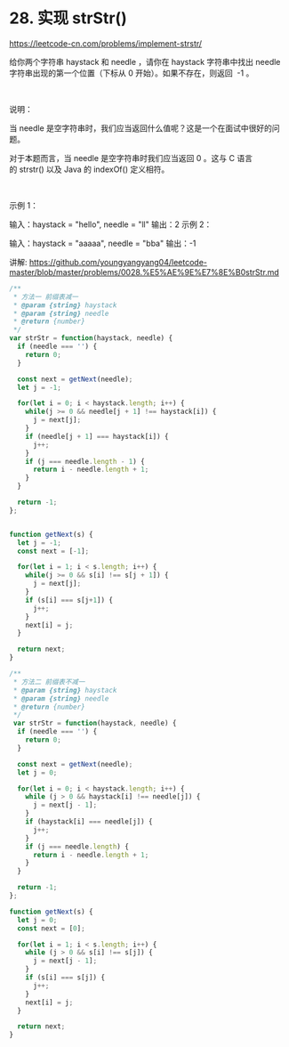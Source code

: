 # 28. 实现 strStr()

https://leetcode-cn.com/problems/implement-strstr/

给你两个字符串 haystack 和 needle ，请你在 haystack 字符串中找出 needle 字符串出现的第一个位置（下标从 0 开始）。如果不存在，则返回  -1 。

 

说明：

当 needle 是空字符串时，我们应当返回什么值呢？这是一个在面试中很好的问题。

对于本题而言，当 needle 是空字符串时我们应当返回 0 。这与 C 语言的 strstr() 以及 Java 的 indexOf() 定义相符。

 

示例 1：

输入：haystack = "hello", needle = "ll"
输出：2
示例 2：

输入：haystack = "aaaaa", needle = "bba"
输出：-1



讲解:
https://github.com/youngyangyang04/leetcode-master/blob/master/problems/0028.%E5%AE%9E%E7%8E%B0strStr.md

```js
/**
 * 方法一 前缀表减一
 * @param {string} haystack
 * @param {string} needle
 * @return {number}
 */
var strStr = function(haystack, needle) {
  if (needle === '') {
    return 0;
  }

  const next = getNext(needle);
  let j = -1;

  for(let i = 0; i < haystack.length; i++) {
    while(j >= 0 && needle[j + 1] !== haystack[i]) {
      j = next[j];
    }
    if (needle[j + 1] === haystack[i]) {
      j++;
    }
    if (j === needle.length - 1) {
      return i - needle.length + 1;
    }
  }

  return -1;
};


function getNext(s) {
  let j = -1;
  const next = [-1];

  for(let i = 1; i < s.length; i++) {
    while(j >= 0 && s[i] !== s[j + 1]) {
      j = next[j];
    }
    if (s[i] === s[j+1]) {
      j++;
    }
    next[i] = j;
  }

  return next;
}
```

```js
/**
 * 方法二 前缀表不减一
 * @param {string} haystack
 * @param {string} needle
 * @return {number}
 */
 var strStr = function(haystack, needle) {
  if (needle === '') {
    return 0;
  }

  const next = getNext(needle);
  let j = 0;

  for(let i = 0; i < haystack.length; i++) {
    while (j > 0 && haystack[i] !== needle[j]) {
      j = next[j - 1];
    }
    if (haystack[i] === needle[j]) {
      j++;
    }
    if (j === needle.length) {
      return i - needle.length + 1;
    }
  }

  return -1;
};

function getNext(s) {
  let j = 0;
  const next = [0];

  for(let i = 1; i < s.length; i++) {
    while (j > 0 && s[i] !== s[j]) {
      j = next[j - 1];
    }
    if (s[i] === s[j]) {
      j++;
    }
    next[i] = j;
  }

  return next;
}
```
